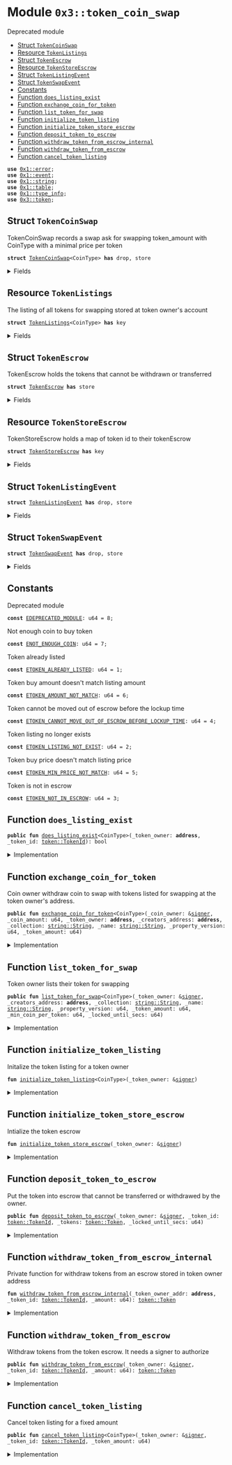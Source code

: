 
<a name="0x3_token_coin_swap"></a>

# Module `0x3::token_coin_swap`

Deprecated module


-  [Struct `TokenCoinSwap`](#0x3_token_coin_swap_TokenCoinSwap)
-  [Resource `TokenListings`](#0x3_token_coin_swap_TokenListings)
-  [Struct `TokenEscrow`](#0x3_token_coin_swap_TokenEscrow)
-  [Resource `TokenStoreEscrow`](#0x3_token_coin_swap_TokenStoreEscrow)
-  [Struct `TokenListingEvent`](#0x3_token_coin_swap_TokenListingEvent)
-  [Struct `TokenSwapEvent`](#0x3_token_coin_swap_TokenSwapEvent)
-  [Constants](#@Constants_0)
-  [Function `does_listing_exist`](#0x3_token_coin_swap_does_listing_exist)
-  [Function `exchange_coin_for_token`](#0x3_token_coin_swap_exchange_coin_for_token)
-  [Function `list_token_for_swap`](#0x3_token_coin_swap_list_token_for_swap)
-  [Function `initialize_token_listing`](#0x3_token_coin_swap_initialize_token_listing)
-  [Function `initialize_token_store_escrow`](#0x3_token_coin_swap_initialize_token_store_escrow)
-  [Function `deposit_token_to_escrow`](#0x3_token_coin_swap_deposit_token_to_escrow)
-  [Function `withdraw_token_from_escrow_internal`](#0x3_token_coin_swap_withdraw_token_from_escrow_internal)
-  [Function `withdraw_token_from_escrow`](#0x3_token_coin_swap_withdraw_token_from_escrow)
-  [Function `cancel_token_listing`](#0x3_token_coin_swap_cancel_token_listing)


<pre><code><b>use</b> <a href="..\../aptos-framework\../aptos-stdlib\../move-stdlib\doc\error.md#0x1_error">0x1::error</a>;
<b>use</b> <a href="..\../aptos-framework\doc\event.md#0x1_event">0x1::event</a>;
<b>use</b> <a href="..\../aptos-framework\../aptos-stdlib\../move-stdlib\doc\string.md#0x1_string">0x1::string</a>;
<b>use</b> <a href="..\../aptos-framework\../aptos-stdlib\doc\table.md#0x1_table">0x1::table</a>;
<b>use</b> <a href="..\../aptos-framework\../aptos-stdlib\doc\type_info.md#0x1_type_info">0x1::type_info</a>;
<b>use</b> <a href="token.md#0x3_token">0x3::token</a>;
</code></pre>



<a name="0x3_token_coin_swap_TokenCoinSwap"></a>

## Struct `TokenCoinSwap`

TokenCoinSwap records a swap ask for swapping token_amount with CoinType with a minimal price per token


<pre><code><b>struct</b> <a href="token_coin_swap.md#0x3_token_coin_swap_TokenCoinSwap">TokenCoinSwap</a>&lt;CoinType&gt; <b>has</b> drop, store
</code></pre>



<details>
<summary>Fields</summary>


<dl>
<dt>
<code>token_amount: u64</code>
</dt>
<dd>

</dd>
<dt>
<code>min_price_per_token: u64</code>
</dt>
<dd>

</dd>
</dl>


</details>

<a name="0x3_token_coin_swap_TokenListings"></a>

## Resource `TokenListings`

The listing of all tokens for swapping stored at token owner's account


<pre><code><b>struct</b> <a href="token_coin_swap.md#0x3_token_coin_swap_TokenListings">TokenListings</a>&lt;CoinType&gt; <b>has</b> key
</code></pre>



<details>
<summary>Fields</summary>


<dl>
<dt>
<code>listings: <a href="..\../aptos-framework\../aptos-stdlib\doc\table.md#0x1_table_Table">table::Table</a>&lt;<a href="token.md#0x3_token_TokenId">token::TokenId</a>, <a href="token_coin_swap.md#0x3_token_coin_swap_TokenCoinSwap">token_coin_swap::TokenCoinSwap</a>&lt;CoinType&gt;&gt;</code>
</dt>
<dd>

</dd>
<dt>
<code>listing_events: <a href="..\../aptos-framework\doc\event.md#0x1_event_EventHandle">event::EventHandle</a>&lt;<a href="token_coin_swap.md#0x3_token_coin_swap_TokenListingEvent">token_coin_swap::TokenListingEvent</a>&gt;</code>
</dt>
<dd>

</dd>
<dt>
<code>swap_events: <a href="..\../aptos-framework\doc\event.md#0x1_event_EventHandle">event::EventHandle</a>&lt;<a href="token_coin_swap.md#0x3_token_coin_swap_TokenSwapEvent">token_coin_swap::TokenSwapEvent</a>&gt;</code>
</dt>
<dd>

</dd>
</dl>


</details>

<a name="0x3_token_coin_swap_TokenEscrow"></a>

## Struct `TokenEscrow`

TokenEscrow holds the tokens that cannot be withdrawn or transferred


<pre><code><b>struct</b> <a href="token_coin_swap.md#0x3_token_coin_swap_TokenEscrow">TokenEscrow</a> <b>has</b> store
</code></pre>



<details>
<summary>Fields</summary>


<dl>
<dt>
<code><a href="token.md#0x3_token">token</a>: <a href="token.md#0x3_token_Token">token::Token</a></code>
</dt>
<dd>

</dd>
<dt>
<code>locked_until_secs: u64</code>
</dt>
<dd>

</dd>
</dl>


</details>

<a name="0x3_token_coin_swap_TokenStoreEscrow"></a>

## Resource `TokenStoreEscrow`

TokenStoreEscrow holds a map of token id to their tokenEscrow


<pre><code><b>struct</b> <a href="token_coin_swap.md#0x3_token_coin_swap_TokenStoreEscrow">TokenStoreEscrow</a> <b>has</b> key
</code></pre>



<details>
<summary>Fields</summary>


<dl>
<dt>
<code>token_escrows: <a href="..\../aptos-framework\../aptos-stdlib\doc\table.md#0x1_table_Table">table::Table</a>&lt;<a href="token.md#0x3_token_TokenId">token::TokenId</a>, <a href="token_coin_swap.md#0x3_token_coin_swap_TokenEscrow">token_coin_swap::TokenEscrow</a>&gt;</code>
</dt>
<dd>

</dd>
</dl>


</details>

<a name="0x3_token_coin_swap_TokenListingEvent"></a>

## Struct `TokenListingEvent`



<pre><code><b>struct</b> <a href="token_coin_swap.md#0x3_token_coin_swap_TokenListingEvent">TokenListingEvent</a> <b>has</b> drop, store
</code></pre>



<details>
<summary>Fields</summary>


<dl>
<dt>
<code>token_id: <a href="token.md#0x3_token_TokenId">token::TokenId</a></code>
</dt>
<dd>

</dd>
<dt>
<code>amount: u64</code>
</dt>
<dd>

</dd>
<dt>
<code>min_price: u64</code>
</dt>
<dd>

</dd>
<dt>
<code>locked_until_secs: u64</code>
</dt>
<dd>

</dd>
<dt>
<code>coin_type_info: <a href="..\../aptos-framework\../aptos-stdlib\doc\type_info.md#0x1_type_info_TypeInfo">type_info::TypeInfo</a></code>
</dt>
<dd>

</dd>
</dl>


</details>

<a name="0x3_token_coin_swap_TokenSwapEvent"></a>

## Struct `TokenSwapEvent`



<pre><code><b>struct</b> <a href="token_coin_swap.md#0x3_token_coin_swap_TokenSwapEvent">TokenSwapEvent</a> <b>has</b> drop, store
</code></pre>



<details>
<summary>Fields</summary>


<dl>
<dt>
<code>token_id: <a href="token.md#0x3_token_TokenId">token::TokenId</a></code>
</dt>
<dd>

</dd>
<dt>
<code>token_buyer: <b>address</b></code>
</dt>
<dd>

</dd>
<dt>
<code>token_amount: u64</code>
</dt>
<dd>

</dd>
<dt>
<code>coin_amount: u64</code>
</dt>
<dd>

</dd>
<dt>
<code>coin_type_info: <a href="..\../aptos-framework\../aptos-stdlib\doc\type_info.md#0x1_type_info_TypeInfo">type_info::TypeInfo</a></code>
</dt>
<dd>

</dd>
</dl>


</details>

<a name="@Constants_0"></a>

## Constants


<a name="0x3_token_coin_swap_EDEPRECATED_MODULE"></a>

Deprecated module


<pre><code><b>const</b> <a href="token_coin_swap.md#0x3_token_coin_swap_EDEPRECATED_MODULE">EDEPRECATED_MODULE</a>: u64 = 8;
</code></pre>



<a name="0x3_token_coin_swap_ENOT_ENOUGH_COIN"></a>

Not enough coin to buy token


<pre><code><b>const</b> <a href="token_coin_swap.md#0x3_token_coin_swap_ENOT_ENOUGH_COIN">ENOT_ENOUGH_COIN</a>: u64 = 7;
</code></pre>



<a name="0x3_token_coin_swap_ETOKEN_ALREADY_LISTED"></a>

Token already listed


<pre><code><b>const</b> <a href="token_coin_swap.md#0x3_token_coin_swap_ETOKEN_ALREADY_LISTED">ETOKEN_ALREADY_LISTED</a>: u64 = 1;
</code></pre>



<a name="0x3_token_coin_swap_ETOKEN_AMOUNT_NOT_MATCH"></a>

Token buy amount doesn't match listing amount


<pre><code><b>const</b> <a href="token_coin_swap.md#0x3_token_coin_swap_ETOKEN_AMOUNT_NOT_MATCH">ETOKEN_AMOUNT_NOT_MATCH</a>: u64 = 6;
</code></pre>



<a name="0x3_token_coin_swap_ETOKEN_CANNOT_MOVE_OUT_OF_ESCROW_BEFORE_LOCKUP_TIME"></a>

Token cannot be moved out of escrow before the lockup time


<pre><code><b>const</b> <a href="token_coin_swap.md#0x3_token_coin_swap_ETOKEN_CANNOT_MOVE_OUT_OF_ESCROW_BEFORE_LOCKUP_TIME">ETOKEN_CANNOT_MOVE_OUT_OF_ESCROW_BEFORE_LOCKUP_TIME</a>: u64 = 4;
</code></pre>



<a name="0x3_token_coin_swap_ETOKEN_LISTING_NOT_EXIST"></a>

Token listing no longer exists


<pre><code><b>const</b> <a href="token_coin_swap.md#0x3_token_coin_swap_ETOKEN_LISTING_NOT_EXIST">ETOKEN_LISTING_NOT_EXIST</a>: u64 = 2;
</code></pre>



<a name="0x3_token_coin_swap_ETOKEN_MIN_PRICE_NOT_MATCH"></a>

Token buy price doesn't match listing price


<pre><code><b>const</b> <a href="token_coin_swap.md#0x3_token_coin_swap_ETOKEN_MIN_PRICE_NOT_MATCH">ETOKEN_MIN_PRICE_NOT_MATCH</a>: u64 = 5;
</code></pre>



<a name="0x3_token_coin_swap_ETOKEN_NOT_IN_ESCROW"></a>

Token is not in escrow


<pre><code><b>const</b> <a href="token_coin_swap.md#0x3_token_coin_swap_ETOKEN_NOT_IN_ESCROW">ETOKEN_NOT_IN_ESCROW</a>: u64 = 3;
</code></pre>



<a name="0x3_token_coin_swap_does_listing_exist"></a>

## Function `does_listing_exist`



<pre><code><b>public</b> <b>fun</b> <a href="token_coin_swap.md#0x3_token_coin_swap_does_listing_exist">does_listing_exist</a>&lt;CoinType&gt;(_token_owner: <b>address</b>, _token_id: <a href="token.md#0x3_token_TokenId">token::TokenId</a>): bool
</code></pre>



<details>
<summary>Implementation</summary>


<pre><code><b>public</b> <b>fun</b> <a href="token_coin_swap.md#0x3_token_coin_swap_does_listing_exist">does_listing_exist</a>&lt;CoinType&gt;(
    _token_owner: <b>address</b>,
    _token_id: TokenId
): bool {
    <b>abort</b> <a href="..\../aptos-framework\../aptos-stdlib\../move-stdlib\doc\error.md#0x1_error_invalid_argument">error::invalid_argument</a>(<a href="token_coin_swap.md#0x3_token_coin_swap_EDEPRECATED_MODULE">EDEPRECATED_MODULE</a>)
}
</code></pre>



</details>

<a name="0x3_token_coin_swap_exchange_coin_for_token"></a>

## Function `exchange_coin_for_token`

Coin owner withdraw coin to swap with tokens listed for swapping at the token owner's address.


<pre><code><b>public</b> <b>fun</b> <a href="token_coin_swap.md#0x3_token_coin_swap_exchange_coin_for_token">exchange_coin_for_token</a>&lt;CoinType&gt;(_coin_owner: &<a href="..\../aptos-framework\../aptos-stdlib\../move-stdlib\doc\signer.md#0x1_signer">signer</a>, _coin_amount: u64, _token_owner: <b>address</b>, _creators_address: <b>address</b>, _collection: <a href="..\../aptos-framework\../aptos-stdlib\../move-stdlib\doc\string.md#0x1_string_String">string::String</a>, _name: <a href="..\../aptos-framework\../aptos-stdlib\../move-stdlib\doc\string.md#0x1_string_String">string::String</a>, _property_version: u64, _token_amount: u64)
</code></pre>



<details>
<summary>Implementation</summary>


<pre><code><b>public</b> <b>fun</b> <a href="token_coin_swap.md#0x3_token_coin_swap_exchange_coin_for_token">exchange_coin_for_token</a>&lt;CoinType&gt;(
    _coin_owner: &<a href="..\../aptos-framework\../aptos-stdlib\../move-stdlib\doc\signer.md#0x1_signer">signer</a>,
    _coin_amount: u64,
    _token_owner: <b>address</b>,
    _creators_address: <b>address</b>,
    _collection: String,
    _name: String,
    _property_version: u64,
    _token_amount: u64,
) {
    <b>abort</b> <a href="..\../aptos-framework\../aptos-stdlib\../move-stdlib\doc\error.md#0x1_error_invalid_argument">error::invalid_argument</a>(<a href="token_coin_swap.md#0x3_token_coin_swap_EDEPRECATED_MODULE">EDEPRECATED_MODULE</a>)
}
</code></pre>



</details>

<a name="0x3_token_coin_swap_list_token_for_swap"></a>

## Function `list_token_for_swap`

Token owner lists their token for swapping


<pre><code><b>public</b> <b>fun</b> <a href="token_coin_swap.md#0x3_token_coin_swap_list_token_for_swap">list_token_for_swap</a>&lt;CoinType&gt;(_token_owner: &<a href="..\../aptos-framework\../aptos-stdlib\../move-stdlib\doc\signer.md#0x1_signer">signer</a>, _creators_address: <b>address</b>, _collection: <a href="..\../aptos-framework\../aptos-stdlib\../move-stdlib\doc\string.md#0x1_string_String">string::String</a>, _name: <a href="..\../aptos-framework\../aptos-stdlib\../move-stdlib\doc\string.md#0x1_string_String">string::String</a>, _property_version: u64, _token_amount: u64, _min_coin_per_token: u64, _locked_until_secs: u64)
</code></pre>



<details>
<summary>Implementation</summary>


<pre><code><b>public</b> entry <b>fun</b> <a href="token_coin_swap.md#0x3_token_coin_swap_list_token_for_swap">list_token_for_swap</a>&lt;CoinType&gt;(
    _token_owner: &<a href="..\../aptos-framework\../aptos-stdlib\../move-stdlib\doc\signer.md#0x1_signer">signer</a>,
    _creators_address: <b>address</b>,
    _collection: String,
    _name: String,
    _property_version: u64,
    _token_amount: u64,
    _min_coin_per_token: u64,
    _locked_until_secs: u64
) {
    <b>abort</b> <a href="..\../aptos-framework\../aptos-stdlib\../move-stdlib\doc\error.md#0x1_error_invalid_argument">error::invalid_argument</a>(<a href="token_coin_swap.md#0x3_token_coin_swap_EDEPRECATED_MODULE">EDEPRECATED_MODULE</a>)
}
</code></pre>



</details>

<a name="0x3_token_coin_swap_initialize_token_listing"></a>

## Function `initialize_token_listing`

Initalize the token listing for a token owner


<pre><code><b>fun</b> <a href="token_coin_swap.md#0x3_token_coin_swap_initialize_token_listing">initialize_token_listing</a>&lt;CoinType&gt;(_token_owner: &<a href="..\../aptos-framework\../aptos-stdlib\../move-stdlib\doc\signer.md#0x1_signer">signer</a>)
</code></pre>



<details>
<summary>Implementation</summary>


<pre><code><b>fun</b> <a href="token_coin_swap.md#0x3_token_coin_swap_initialize_token_listing">initialize_token_listing</a>&lt;CoinType&gt;(_token_owner: &<a href="..\../aptos-framework\../aptos-stdlib\../move-stdlib\doc\signer.md#0x1_signer">signer</a>) {
    <b>abort</b> <a href="..\../aptos-framework\../aptos-stdlib\../move-stdlib\doc\error.md#0x1_error_invalid_argument">error::invalid_argument</a>(<a href="token_coin_swap.md#0x3_token_coin_swap_EDEPRECATED_MODULE">EDEPRECATED_MODULE</a>)
}
</code></pre>



</details>

<a name="0x3_token_coin_swap_initialize_token_store_escrow"></a>

## Function `initialize_token_store_escrow`

Intialize the token escrow


<pre><code><b>fun</b> <a href="token_coin_swap.md#0x3_token_coin_swap_initialize_token_store_escrow">initialize_token_store_escrow</a>(_token_owner: &<a href="..\../aptos-framework\../aptos-stdlib\../move-stdlib\doc\signer.md#0x1_signer">signer</a>)
</code></pre>



<details>
<summary>Implementation</summary>


<pre><code><b>fun</b> <a href="token_coin_swap.md#0x3_token_coin_swap_initialize_token_store_escrow">initialize_token_store_escrow</a>(_token_owner: &<a href="..\../aptos-framework\../aptos-stdlib\../move-stdlib\doc\signer.md#0x1_signer">signer</a>) {
    <b>abort</b> <a href="..\../aptos-framework\../aptos-stdlib\../move-stdlib\doc\error.md#0x1_error_invalid_argument">error::invalid_argument</a>(<a href="token_coin_swap.md#0x3_token_coin_swap_EDEPRECATED_MODULE">EDEPRECATED_MODULE</a>)
}
</code></pre>



</details>

<a name="0x3_token_coin_swap_deposit_token_to_escrow"></a>

## Function `deposit_token_to_escrow`

Put the token into escrow that cannot be transferred or withdrawed by the owner.


<pre><code><b>public</b> <b>fun</b> <a href="token_coin_swap.md#0x3_token_coin_swap_deposit_token_to_escrow">deposit_token_to_escrow</a>(_token_owner: &<a href="..\../aptos-framework\../aptos-stdlib\../move-stdlib\doc\signer.md#0x1_signer">signer</a>, _token_id: <a href="token.md#0x3_token_TokenId">token::TokenId</a>, _tokens: <a href="token.md#0x3_token_Token">token::Token</a>, _locked_until_secs: u64)
</code></pre>



<details>
<summary>Implementation</summary>


<pre><code><b>public</b> <b>fun</b> <a href="token_coin_swap.md#0x3_token_coin_swap_deposit_token_to_escrow">deposit_token_to_escrow</a>(
    _token_owner: &<a href="..\../aptos-framework\../aptos-stdlib\../move-stdlib\doc\signer.md#0x1_signer">signer</a>,
    _token_id: TokenId,
    _tokens: Token,
    _locked_until_secs: u64
) {
    <b>abort</b> <a href="..\../aptos-framework\../aptos-stdlib\../move-stdlib\doc\error.md#0x1_error_invalid_argument">error::invalid_argument</a>(<a href="token_coin_swap.md#0x3_token_coin_swap_EDEPRECATED_MODULE">EDEPRECATED_MODULE</a>)
}
</code></pre>



</details>

<a name="0x3_token_coin_swap_withdraw_token_from_escrow_internal"></a>

## Function `withdraw_token_from_escrow_internal`

Private function for withdraw tokens from an escrow stored in token owner address


<pre><code><b>fun</b> <a href="token_coin_swap.md#0x3_token_coin_swap_withdraw_token_from_escrow_internal">withdraw_token_from_escrow_internal</a>(_token_owner_addr: <b>address</b>, _token_id: <a href="token.md#0x3_token_TokenId">token::TokenId</a>, _amount: u64): <a href="token.md#0x3_token_Token">token::Token</a>
</code></pre>



<details>
<summary>Implementation</summary>


<pre><code><b>fun</b> <a href="token_coin_swap.md#0x3_token_coin_swap_withdraw_token_from_escrow_internal">withdraw_token_from_escrow_internal</a>(
    _token_owner_addr: <b>address</b>,
    _token_id: TokenId,
    _amount: u64
): Token {
    <b>abort</b> <a href="..\../aptos-framework\../aptos-stdlib\../move-stdlib\doc\error.md#0x1_error_invalid_argument">error::invalid_argument</a>(<a href="token_coin_swap.md#0x3_token_coin_swap_EDEPRECATED_MODULE">EDEPRECATED_MODULE</a>)
}
</code></pre>



</details>

<a name="0x3_token_coin_swap_withdraw_token_from_escrow"></a>

## Function `withdraw_token_from_escrow`

Withdraw tokens from the token escrow. It needs a signer to authorize


<pre><code><b>public</b> <b>fun</b> <a href="token_coin_swap.md#0x3_token_coin_swap_withdraw_token_from_escrow">withdraw_token_from_escrow</a>(_token_owner: &<a href="..\../aptos-framework\../aptos-stdlib\../move-stdlib\doc\signer.md#0x1_signer">signer</a>, _token_id: <a href="token.md#0x3_token_TokenId">token::TokenId</a>, _amount: u64): <a href="token.md#0x3_token_Token">token::Token</a>
</code></pre>



<details>
<summary>Implementation</summary>


<pre><code><b>public</b> <b>fun</b> <a href="token_coin_swap.md#0x3_token_coin_swap_withdraw_token_from_escrow">withdraw_token_from_escrow</a>(
    _token_owner: &<a href="..\../aptos-framework\../aptos-stdlib\../move-stdlib\doc\signer.md#0x1_signer">signer</a>,
    _token_id: TokenId,
    _amount: u64
): Token {
    <b>abort</b> <a href="..\../aptos-framework\../aptos-stdlib\../move-stdlib\doc\error.md#0x1_error_invalid_argument">error::invalid_argument</a>(<a href="token_coin_swap.md#0x3_token_coin_swap_EDEPRECATED_MODULE">EDEPRECATED_MODULE</a>)
}
</code></pre>



</details>

<a name="0x3_token_coin_swap_cancel_token_listing"></a>

## Function `cancel_token_listing`

Cancel token listing for a fixed amount


<pre><code><b>public</b> <b>fun</b> <a href="token_coin_swap.md#0x3_token_coin_swap_cancel_token_listing">cancel_token_listing</a>&lt;CoinType&gt;(_token_owner: &<a href="..\../aptos-framework\../aptos-stdlib\../move-stdlib\doc\signer.md#0x1_signer">signer</a>, _token_id: <a href="token.md#0x3_token_TokenId">token::TokenId</a>, _token_amount: u64)
</code></pre>



<details>
<summary>Implementation</summary>


<pre><code><b>public</b> <b>fun</b> <a href="token_coin_swap.md#0x3_token_coin_swap_cancel_token_listing">cancel_token_listing</a>&lt;CoinType&gt;(
    _token_owner: &<a href="..\../aptos-framework\../aptos-stdlib\../move-stdlib\doc\signer.md#0x1_signer">signer</a>,
    _token_id: TokenId,
    _token_amount: u64,
) {
    <b>abort</b> <a href="..\../aptos-framework\../aptos-stdlib\../move-stdlib\doc\error.md#0x1_error_invalid_argument">error::invalid_argument</a>(<a href="token_coin_swap.md#0x3_token_coin_swap_EDEPRECATED_MODULE">EDEPRECATED_MODULE</a>)
}
</code></pre>



</details>


[move-book]: https://move-language.github.io/move/introduction.html
